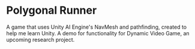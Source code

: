 # Polygonal Runner
A game that uses Unity AI Engine's NavMesh and pathfinding, created to help me learn Unity.
A demo for functionality for Dynamic Video Game, an upcoming research project.
